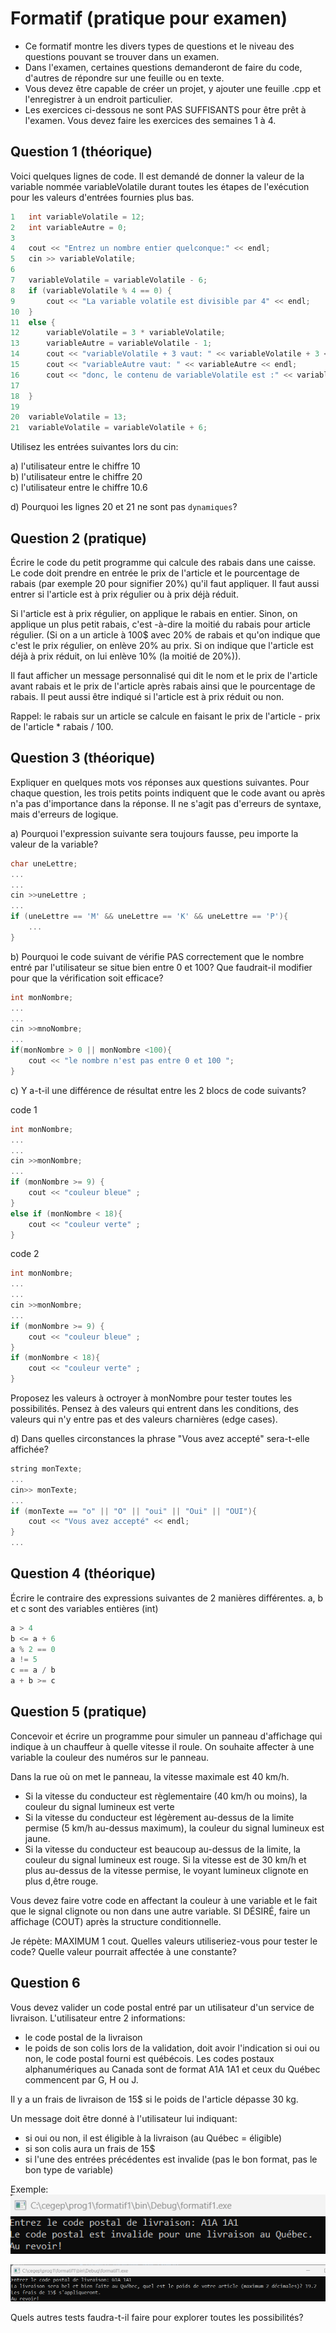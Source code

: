 # Formatif (pratique pour examen)

- Ce formatif montre les divers types de questions et le niveau des questions pouvant se trouver dans un examen. 
- Dans l'examen, certaines questions demanderont de faire du code, d'autres de répondre sur une feuille ou en texte. 
- Vous devez être capable de créer un projet, y ajouter une feuille .cpp et l'enregistrer à un endroit particulier.
- Les exercices ci-dessous ne sont PAS SUFFISANTS pour être prêt à l'examen. Vous devez faire les exercices des semaines 1 à 4.

## Question 1 (théorique)

Voici quelques lignes de code. Il est demandé de donner la valeur de la variable nommée variableVolatile durant toutes les étapes de l'exécution pour les valeurs d'entrées fournies plus bas.

```cpp
1   int variableVolatile = 12;
2   int variableAutre = 0;
3 
4   cout << "Entrez un nombre entier quelconque:" << endl;
5   cin >> variableVolatile;
6
7   variableVolatile = variableVolatile - 6;
8   if (variableVolatile % 4 == 0) {
9 	    cout << "La variable volatile est divisible par 4" << endl;
10  }
11  else {
12	    variableVolatile = 3 * variableVolatile;
13	    variableAutre = variableVolatile - 1;
14	    cout << "variableVolatile + 3 vaut: " << variableVolatile + 3 << endl;
15	    cout << "variableAutre vaut: " << variableAutre << endl;
16	    cout << "donc, le contenu de variableVolatile est :" << variableVolatile << endl;
17
18  }
19
20  variableVolatile = 13;
21  variableVolatile = variableVolatile + 6;

```

Utilisez les entrées suivantes lors du cin:

a) l'utilisateur entre le chiffre 10 <br>
b) l'utilisateur entre le chiffre 20 <br>
c) l'utilisateur entre le chiffre 10.6 <br>

d) Pourquoi les lignes 20 et 21 ne sont pas `dynamiques`?



## Question 2 (pratique)
Écrire le code du petit programme qui calcule des rabais dans une caisse. Le code doit prendre en entrée le prix de l'article et le pourcentage de rabais (par exemple 20 pour signifier 20%) qu'il faut appliquer. Il faut aussi entrer si l'article est à prix régulier ou à prix déjà réduit. 

Si l'article est à prix régulier, on applique le rabais en entier. Sinon, on applique un plus petit rabais, c'est -à-dire la moitié du rabais pour article régulier. (Si on a un article à 100$ avec 20% de rabais et qu'on indique que c'est le prix régulier, on enlève 20% au prix. Si on indique que l'article est déjà à prix réduit, on lui enlève 10% (la moitié de 20%)).

Il faut afficher un message personnalisé qui dit le nom et le prix de l'article avant rabais et le prix de l'article après rabais ainsi que le pourcentage de rabais. Il peut aussi être indiqué si l'article est à prix réduit ou non.

Rappel: le rabais sur un article se calcule en faisant le   prix de l'article - prix de l'article * rabais / 100.





## Question 3 (théorique)

Expliquer en quelques mots vos réponses aux questions suivantes. Pour chaque question, les trois petits points indiquent que le code avant ou après n'a pas d'importance dans la réponse. Il ne s'agit pas d'erreurs de syntaxe, mais d'erreurs de logique.

a) Pourquoi l'expression suivante sera toujours fausse, peu importe la valeur de la variable? 

```cpp
char uneLettre;
...
...
cin >>uneLettre ;
...
if (uneLettre == 'M' && uneLettre == 'K' && uneLettre == 'P'){
    ...
}
```

b) Pourquoi le code suivant de vérifie PAS correctement que le nombre entré par l'utilisateur se situe bien entre 0 et 100? Que faudrait-il modifier pour que la vérification soit efficace?

```cpp
int monNombre;
...
...
cin >>mnoNombre;
...
if(monNombre > 0 || monNombre <100){
    cout << "le nombre n'est pas entre 0 et 100 ";
}
```

c) Y a-t-il une différence de résultat entre les 2 blocs de code suivants? 

code 1
```cpp
int monNombre;
...
...
cin >>monNombre;
...
if (monNombre >= 9) {
    cout << "couleur bleue" ;
} 
else if (monNombre < 18){
    cout << "couleur verte" ;
} 
```
code 2
```cpp
int monNombre;
...
...
cin >>monNombre;
...
if (monNombre >= 9) {
    cout << "couleur bleue" ;
} 
if (monNombre < 18){
    cout << "couleur verte" ;
} 
```

Proposez les valeurs à octroyer à monNombre pour tester toutes les possibilités. Pensez à des valeurs qui entrent dans les conditions, des valeurs qui n'y entre pas et des valeurs charnières (edge cases).


d) Dans quelles circonstances la phrase "Vous avez accepté" sera-t-elle affichée?

```cpp
string monTexte;
...
cin>> monTexte;
...
if (monTexte == "o" || "O" || "oui" || "Oui" || "OUI"){
	cout << "Vous avez accepté" << endl;
} 
...
```


## Question 4 (théorique)

Écrire le contraire des expressions suivantes de 2 manières différentes. a, b et c sont des variables entières (int)

```cpp
a > 4
b <= a + 6
a % 2 == 0
a != 5
c == a / b
a + b >= c
```

## Question 5 (pratique)

Concevoir et écrire un programme pour simuler un panneau d'affichage qui indique à un chauffeur à quelle vitesse il roule. On souhaite affecter à une variable la couleur des numéros sur le panneau.

Dans la rue où on met le panneau, la vitesse maximale est 40 km/h.

- Si la vitesse du conducteur est règlementaire (40 km/h ou moins), la couleur du signal lumineux est verte
- Si la vitesse du conducteur est légèrement au-dessus de la limite permise (5 km/h au-dessus maximum), la couleur du signal lumineux est jaune.
- Si la vitesse du conducteur est beaucoup au-dessus de la limite, la couleur du signal lumineux est rouge. Si la vitesse est de 30 km/h et plus au-dessus de la vitesse permise, le voyant lumineux clignote en plus d,être rouge.

Vous devez faire votre code en affectant la couleur à une variable et le fait que le signal clignote ou non dans une autre variable. SI DÉSIRÉ, faire un affichage (COUT) après la structure conditionnelle.

Je répète: MAXIMUM 1 cout.
Quelles valeurs utiliseriez-vous pour tester le code?
Quelle valeur pourrait affectée à une constante?


## Question 6

Vous devez valider un code postal entré par un utilisateur d'un service de livraison. L'utilisateur entre 2 informations:
- le code postal de la livraison
- le poids de son colis
lors de la validation, doit avoir l'indication si oui ou non, le code postal fourni est québécois. Les codes postaux alphanumériques au Canada sont de format A1A 1A1 et ceux du Québec commencent par G, H ou J. 

Il y a un frais de livraison de 15$ si le poids de l'article dépasse 30 kg.

Un message doit être donné à l'utilisateur lui indiquant:
- si oui ou non, il est éligible à la livraison (au Québec = éligible)
- si son colis aura un frais de 15$
- si l'une des entrées précédentes est invalide (pas le bon format, pas le bon type de variable)

Exemple:
![a](img/ex1.png)

![b](img/ex2.png)


Quels autres tests faudra-t-il faire pour explorer toutes les possibilités?